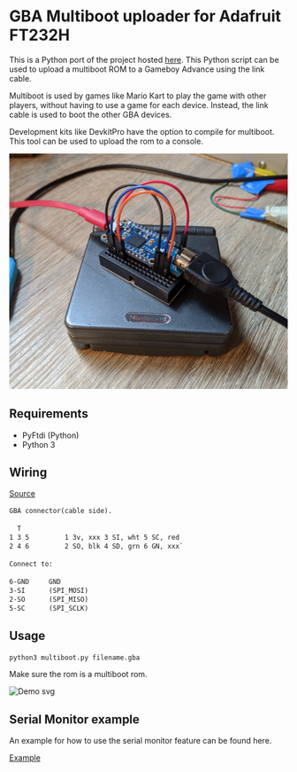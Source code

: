# GBA Multiboot uploader for Adafruit FT232H 
This is a Python port of the project hosted [here](https://github.com/akkera102/gba_01_multiboot).
This Python script can be used to upload a multiboot ROM to a Gameboy Advance using the link cable.

Multiboot is used by games like Mario Kart to play the game with other players, without having to use a game for each device. Instead, the link cable is used to boot the other GBA devices.

Development kits like DevkitPro have the option to compile for multiboot. This tool can be used to upload the rom to a console.


![Gameboy + Raspberri Pi Zero W](gba.jpeg)

## Requirements 
 * PyFtdi (Python)
 * Python 3

## Wiring
[Source](https://github.com/akkera102/gba_01_multiboot)

```
GBA connector(cable side).  

  T
1 3 5         1 3v, xxx 3 SI, wht 5 SC, red
2 4 6         2 SO, blk 4 SD, grn 6 GN, xxx`

Connect to:

6-GND     GND
3-SI      (SPI_MOSI)
2-SO      (SPI_MISO)
5-SC      (SPI_SCLK)
```



## Usage 

`python3 multiboot.py filename.gba`

Make sure the rom is a multiboot rom.

![Demo svg](demo.svg)

## Serial Monitor example

An example for how to use the serial monitor feature can be found here.

[Example](https://github.com/trevor403/gba-sio-print)
